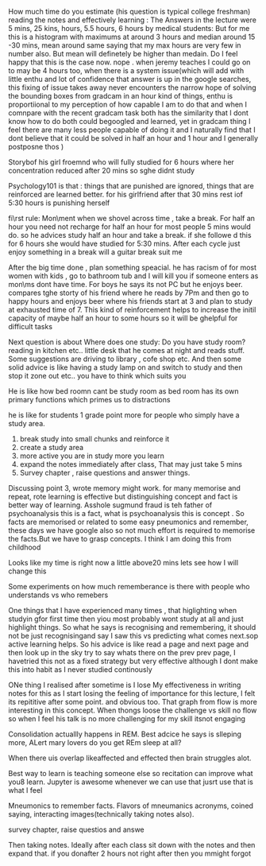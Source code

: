 How much time do you estimate (his question is typical college freshman) reading the notes and effectively learning : The Answers in the lecture were 5 mins, 25 kins, hours, 5.5 hours, 6 hours by medical students: But for me this is a histogram with maximums at around 3 hours and median around 15 -30 mins, mean around same saying that my max hours are very few in number also. But mean will definetely be higher than medain. Do I feel happy that this is the case now. nope . when jeremy teaches I could go on to may be 4 hours too, when there is a system issue(which will add with little enthu and lot of confidence that answer is up in the google searches, this fixing of issue takes away never encounters the narrow hope of solving the bounding boxes from gradcam in an hour kind of things, enthu is proportiional to my perception of how capable I am to do that and when I comnpare with the recent gradcam task both has the similarity that I dont know how to do both could begoogled and learned, yet in gradcam thing I feel there are many less people capable of doing it and I naturally find that I dont believe that it could be solved in half an hour and 1 hour and I generally postposne thos  )

Storybof his girl froemnd who will fully studied for 6 hours where her concentration reduced after 20 mins so sghe didnt study

Psychology101 is that : things that are punished are ignored, things that are reinforced are learned better. for his girlfriend after that 30 mins rest iof 5:30 hours is punishing herself

fi\rst rule: Mon\ment when we shovel across time , take a break. For half an hour you need not recharge for half an hour for most people 5 mins would do. so he advices study half an hour and take a break. if she followe d this for 6 hours she would have studied for 5:30 mins. After each cycle just enjoy something in a break will a guitar break suit me 

After the big time done , plan something speacial. he has racism of for most women with kids , go to bathroom tub and I will kill you if someone enters as mon\ms dont have time. For boys he says its not PC but he enjoys beer. compares tghe storty of his friend where he reads by 7Pm and then go to happy hours and enjoys beer where his friends start at 3 and plan to study at exhausted time of 7. This kind of reinforcement helps to increase the initil capacity of maybe half an hour to some hours so it will be ghelpful for difficult tasks

Next question is about Where does one study: Do you have study room? reading in kitchen etc.. little desk that he comes at night and reads stuff. Some  suggestions are driving to library , cofe shop etc. And then some solid advice is like having a study lamp on and switch to study and then stop it zone out etc.. you have to think which suits you

He is like how bed roomn cant be study room as bed room has its own primary functions which primes us to distractions

he is like for students 1 grade point more for people who simply have a study area. 

1. break study into small chunks and reinforce it 
2. create a study area
3. more active you are in study more you learn
4. expand the notes immediately after class, That may just take 5 mins 
5. Survey chapter , raise questions and answer things. 

Discussing point 3, wrote memory might work. for many memorise and repeat, rote learning is effective but distinguishing concept and fact is better way of learning. Asshole sugmund fraud is teh father of psychoanalysis this is a fact, what is psychoanalysis this is concept . So facts are memorised or related to some easy pneumonics and remember, these days we have google also so not much effort is required to memorise the facts.But we have to grasp concepts. I think I am doing this from childhood

Looks like my time is right now a little above20 mins lets see how I will change this 

Some experiments on how much rememberance is there with people who understands vs who remebers 

One things that I have experienced many times , that higlighting when studyin gfor first time then yiou most probably wont study at all and just highlight things. So what he says is recognising and remembering, it should not be just recognisingand say I saw this vs predicting what comes next.sop active learning helps. So his advice is like read a page and next page and then look up in the sky try to say whats there on the prev prev page, I havetried this not as a fixed strategy but very effective although I dont make this into habit as I  never studied continously

ONe thing I realised after sometime is I lose My effectiveness in writing notes for this as I start losing the feeling of importance for this lecture, I felt its repititive after some point. and obvious too. That graph from flow is more interesting in this concept. When thongs loose the challenge vs skill no flow so when I feel his talk is no more challenging for my skill itsnot engaging



Consolidation actuallly happens in REM. Best adcice he says is slleping more, ALert mary lovers do you get REm sleep at all?

When there uis overlap likeaffected and effected then brain struggles alot. 

Best way to learn is teaching someone else so recitation can improve what you8 learn. Jupyter is awesome whenever we can use that jusrt use that is what I feel

Mneumonics to remember facts. Flavors of mneumanics acronyms, coined saying, interacting images(technically taking notes also). 

survey chapter, raise questios and answe


Then taking notes. Ideally after each class sit down with the notes and then expand that. if you donafter 2 hours not right after then you mmight forgot 
